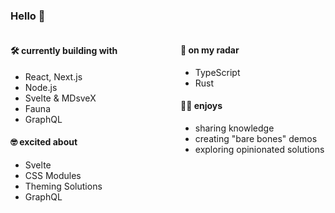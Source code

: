 ### Hello 👋

<div style="display: grid; grid-template-columns: repeat(2, 50%); grid-template-rows: repeat(2, 1fr); grid-gap: 20px;">
<div>

#### 🛠 currently building with

- React, Next.js
- Node.js
- Svelte & MDsveX
- Fauna
- GraphQL

#### 🤓 excited about

- Svelte
- CSS Modules
- Theming Solutions
- GraphQL

</div>
<div>

#### 👀 on my radar

- TypeScript
- Rust

#### 💆‍♀️ enjoys

- sharing knowledge
- creating "bare bones" demos
- exploring opinionated solutions

</div>
</div>
